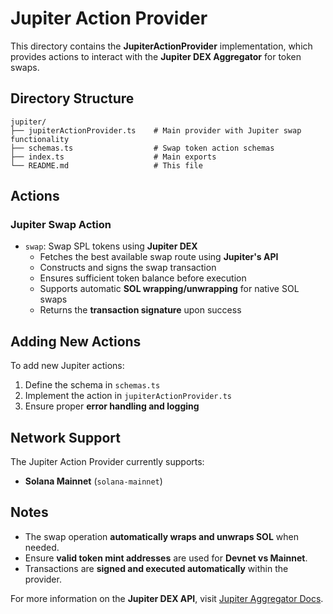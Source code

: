 # Jupiter Action Provider

This directory contains the **JupiterActionProvider** implementation, which provides actions to interact with the **Jupiter DEX Aggregator** for token swaps.

## Directory Structure

```
jupiter/
├── jupiterActionProvider.ts    # Main provider with Jupiter swap functionality
├── schemas.ts                  # Swap token action schemas
├── index.ts                    # Main exports
└── README.md                   # This file
```

## Actions

### Jupiter Swap Action
- `swap`: Swap SPL tokens using **Jupiter DEX**
  - Fetches the best available swap route using **Jupiter's API**
  - Constructs and signs the swap transaction
  - Ensures sufficient token balance before execution
  - Supports automatic **SOL wrapping/unwrapping** for native SOL swaps
  - Returns the **transaction signature** upon success

## Adding New Actions

To add new Jupiter actions:

1. Define the schema in `schemas.ts`
2. Implement the action in `jupiterActionProvider.ts`
3. Ensure proper **error handling and logging**

## Network Support
The Jupiter Action Provider currently supports:
- **Solana Mainnet** (`solana-mainnet`)

## Notes
- The swap operation **automatically wraps and unwraps SOL** when needed.
- Ensure **valid token mint addresses** are used for **Devnet vs Mainnet**.
- Transactions are **signed and executed automatically** within the provider.

For more information on the **Jupiter DEX API**, visit [Jupiter Aggregator Docs](https://api.jup.ag/).

